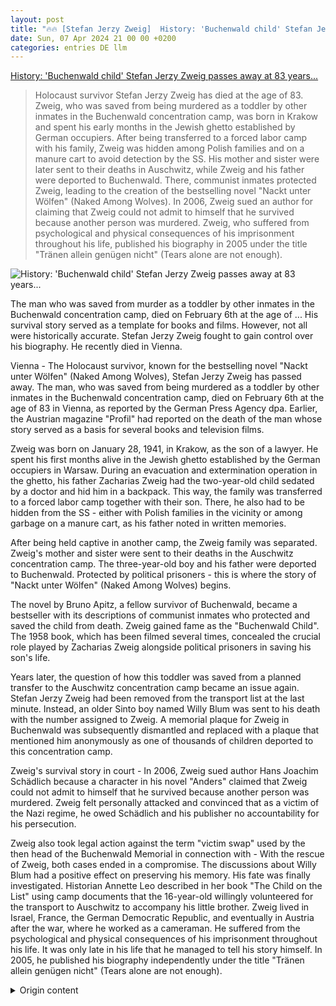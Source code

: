 ```yaml
---
layout: post
title: "🔥🔥 [Stefan Jerzy Zweig]  History: 'Buchenwald child' Stefan Jerzy Zweig passes away at 83 years..."
date: Sun, 07 Apr 2024 21 00 00 +0200
categories: entries DE llm
---
```

[ History: 'Buchenwald child' Stefan Jerzy Zweig passes away at 83 years...](https://www.mz.de/panorama/buchenwaldkind-stefan-jerzy-zweig-mit-83-jahren-gestorben-3820524)

> Holocaust survivor Stefan Jerzy Zweig has died at the age of 83. Zweig, who was saved from being murdered as a toddler by other inmates in the Buchenwald concentration camp, was born in Krakow and spent his early months in the Jewish ghetto established by German occupiers. After being transferred to a forced labor camp with his family, Zweig was hidden among Polish families and on a manure cart to avoid detection by the SS. His mother and sister were later sent to their deaths in Auschwitz, while Zweig and his father were deported to Buchenwald. There, communist inmates protected Zweig, leading to the creation of the bestselling novel "Nackt unter Wölfen" (Naked Among Wolves). In 2006, Zweig sued an author for claiming that Zweig could not admit to himself that he survived because another person was murdered. Zweig, who suffered from psychological and physical consequences of his imprisonment throughout his life, published his biography in 2005 under the title "Tränen allein genügen nicht" (Tears alone are not enough).

![ History: 'Buchenwald child' Stefan Jerzy Zweig passes away at 83 years...](https://bmg-images.forward-publishing.io/2024/04/07/d79bbb56-f2b4-4126-8eea-461a1dcb84f4.jpeg?rect=0%2C164%2C2048%2C1152&w=1024)

 The man who was saved from murder as a toddler by other inmates in the Buchenwald concentration camp, died on February 6th at the age of ... His survival story served as a template for books and films. However, not all were historically accurate. Stefan Jerzy Zweig fought to gain control over his biography. He recently died in Vienna.

Vienna - The Holocaust survivor, known for the bestselling novel "Nackt unter Wölfen" (Naked Among Wolves), Stefan Jerzy Zweig has passed away. The man, who was saved from being murdered as a toddler by other inmates in the Buchenwald concentration camp, died on February 6th at the age of 83 in Vienna, as reported by the German Press Agency dpa. Earlier, the Austrian magazine "Profil" had reported on the death of the man whose story served as a basis for several books and television films.

Zweig was born on January 28, 1941, in Krakow, as the son of a lawyer. He spent his first months alive in the Jewish ghetto established by the German occupiers in Warsaw. During an evacuation and extermination operation in the ghetto, his father Zacharias Zweig had the two-year-old child sedated by a doctor and hid him in a backpack. This way, the family was transferred to a forced labor camp together with their son. There, he also had to be hidden from the SS - either with Polish families in the vicinity or among garbage on a manure cart, as his father noted in written memories.

After being held captive in another camp, the Zweig family was separated. Zweig's mother and sister were sent to their deaths in the Auschwitz concentration camp. The three-year-old boy and his father were deported to Buchenwald. Protected by political prisoners - this is where the story of "Nackt unter Wölfen" (Naked Among Wolves) begins.

The novel by Bruno Apitz, a fellow survivor of Buchenwald, became a bestseller with its descriptions of communist inmates who protected and saved the child from death. Zweig gained fame as the "Buchenwald Child". The 1958 book, which has been filmed several times, concealed the crucial role played by Zacharias Zweig alongside political prisoners in saving his son's life.

Years later, the question of how this toddler was saved from a planned transfer to the Auschwitz concentration camp became an issue again. Stefan Jerzy Zweig had been removed from the transport list at the last minute. Instead, an older Sinto boy named Willy Blum was sent to his death with the number assigned to Zweig. A memorial plaque for Zweig in Buchenwald was subsequently dismantled and replaced with a plaque that mentioned him anonymously as one of thousands of children deported to this concentration camp.

Zweig's survival story in court - In 2006, Zweig sued author Hans Joachim Schädlich because a character in his novel "Anders" claimed that Zweig could not admit to himself that he survived because another person was murdered. Zweig felt personally attacked and convinced that as a victim of the Nazi regime, he owed Schädlich and his publisher no accountability for his persecution.

Zweig also took legal action against the term "victim swap" used by the then head of the Buchenwald Memorial in connection with -  With the rescue of Zweig, both cases ended in a compromise. The discussions about Willy Blum had a positive effect on preserving his memory. His fate was finally investigated. Historian Annette Leo described in her book "The Child on the List" using camp documents that the 16-year-old willingly volunteered for the transport to Auschwitz to accompany his little brother. Zweig lived in Israel, France, the German Democratic Republic, and eventually in Austria after the war, where he worked as a cameraman. He suffered from the psychological and physical consequences of his imprisonment throughout his life. It was only late in his life that he managed to tell his story himself. In 2005, he published his biography independently under the title "Tränen allein genügen nicht" (Tears alone are not enough).

<details>
  <summary>Origin content</summary>
  ---
layout: post
title: "🔥🔥 [Stefan Jerzy Zweig] Geschichte: „Buchenwaldkind“ Stefan Jerzy Zweig mit 83 Jahren ..."
date: Sun, 07 Apr 2024 21:00:00 +0200
categories: entries DE
---
[Geschichte: „Buchenwaldkind“ Stefan Jerzy Zweig mit 83 Jahren ...](https://www.mz.de/panorama/buchenwaldkind-stefan-jerzy-zweig-mit-83-jahren-gestorben-3820524)

![Geschichte: „Buchenwaldkind“ Stefan Jerzy Zweig mit 83 Jahren ...](https://bmg-images.forward-publishing.io/2024/04/07/d79bbb56-f2b4-4126-8eea-461a1dcb84f4.jpeg?rect=0%2C164%2C2048%2C1152&w=1024)

Der Mann, der als Kleinkind im Konzentrationslager Buchenwald von anderen Mithäftlingen vor der Ermordung bewahrt wurde, starb bereits am 6. Februar im Alter ...

Seine Überlebensgeschichte diente als Vorlage für Bücher und Filme. Nicht alle waren historisch korrekt. Stefan Jerzy Zweig kämpfte darum, Herr seiner Biografie zu werden. Er starb kürzlich in Wien.

Wien - Der durch den Erfolgsroman „Nackt unter Wölfen“ bekannte Holocaust-Überlebende Stefan Jerzy Zweig ist tot. Der Mann, der als Kleinkind im Konzentrationslager Buchenwald von anderen Mithäftlingen vor der Ermordung bewahrt wurde, starb bereits am 6. Februar im Alter von 83 Jahren in Wien, wie die Deutschen Presse-Agentur dpa erfuhr. Zuvor hatte das österreichische Magazin „Profil“ vom Tod des Mannes berichtet, dessen Geschichte als Grundlage für mehrere Bücher und Fernsehfilme diente.

Zweig wurde am 28. Januar 1941 in Krakau als Sohn eines Rechtsanwalts geboren. Seine ersten Lebensmonate verbrachte er unter anderem im jüdischen Ghetto von Warschau, das die deutschen Besatzer errichtet hatten. Während einer Räumungs- und Tötungsaktion im Ghetto ließ sein Vater Zacharias Zweig das zweijährige Kind von einer Ärztin betäuben und verbarg es in einem Rucksack.

So wurde der Junge gemeinsam mit Vater, Mutter und seiner älteren Schwester in ein Zwangsarbeitslager überstellt. Dort musste er ebenfalls vor der SS versteckt werden - bei polnischen Familien in der Umgebung oder unter Abfall auf einer Mistkarre, wie sein Vater in schriftlichen Erinnerungen festhielt.

Nach der Gefangenschaft in einem weiteren Lager wurde die Familie Zweig getrennt. Zweigs Mutter und Schwester wurden in das KZ Auschwitz in den Tod geschickt. Der dreijährige Junge und sein Vater wurden nach Buchenwald verschleppt.

Von politischen Häftlingen geschützt

Hier setzt die Erzählung von „Nackt unter Wölfen“ ein. Der Roman von Bruno Apitz, selbst ein Buchenwald-Überlebender, wurde mit seinen Schilderungen von kommunistischen Häftlingen, die das Kleinkind behüteten und es vor dem Tod bewahrten, zu einem Bestseller und zur Schullektüre in der DDR. Stefan Jerzy Zweig wurde durch den Roman als „Buchenwaldkind“ bekannt.

Das 1958 erschienene Buch, das mehrmals verfilmt wurde, verschwieg die wichtige Rolle, die Zacharias Zweig neben den politischen Häftlingen für das Überleben des Jungen spielte.

Jahrzehnte später wurde die Frage, wie dieses Kleinkind vor einem geplanten Kindertransport in das KZ Auschwitz bewahrt wurde, wieder zum Thema. Stefan Jerzy Zweig wurde nämlich im letzten Moment von der Transportliste gestrichen.

Ein älterer Sinto-Junge namens Willy Blum wurde schließlich mit der für Zweig vorgesehenen Listennummer in den Tod geschickt. Eine Erinnerungstafel für Zweig in Buchenwald wurde in der Folge abmontiert und durch eine Tafel ersetzt, in der er anonymisiert als eines der Tausenden Kinder erwähnt wird, die in dieses KZ verschleppt wurden.

Zweigs Überlebensgeschichte vor Gericht

Im Jahr 2006 verklagte Zweig den Autor Hans Joachim Schädlich, weil eine Figur in dessen Roman „Anders“ sagte, Zweig könne sich nicht eingestehen, dass er wegen der Ermordung eines anderen überlebt habe. Zweig fühlte sich persönlich angegriffen. Er sei überzeugt, dass er als Opfer des Nazi-Regimes Schädlich und seinem Verlag „keine Rechenschaft über sein Verfolgungsschicksal schuldet“, hieß es in der Klageschrift.

Zweig zog einige Jahre später auch gegen den Begriff „Opfertausch“ vor Gericht, den der damaligen Leiter der Gedenkstelle Buchenwald im Zusammenhang mit Zweigs Rettung benutzt hatte. Beide Fällen endeten mit einem Vergleich.

Für die Erinnerung an Willy Blum hatten diese Debatten einen positiven Effekt. Sein Schicksal wurde endlich erforscht. Die Historikerin Annette Leo schilderte ihrem Buch „Das Kind auf der Liste“ anhand von Lagerdokumenten, dass der 16-Jährige sich freiwillig zum Transport nach Auschwitz gemeldet hatte, um seinen kleinen Bruder zu begleiten.

Zweig lebte nach dem Krieg in Israel, Frankreich, der DDR und schließlich in Österreich, wo er als Kameramann arbeitete. Er litt zeitlebens an den psychischen und körperlichen Folgen seiner Inhaftierung.

Spät gelang es ihm doch noch, seine Geschichte selbst zu erzählen. Im Jahr 2005 veröffentlichte er im Eigenverlag seine Biografie mit dem Titel „Tränen allein genügen nicht“.


</details>
